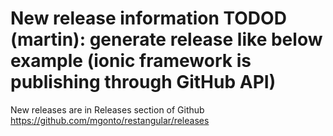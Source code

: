 # New release information TODOD (martin): generate release like below example (ionic framework is publishing through GitHub API)
New releases are in Releases section of Github
https://github.com/mgonto/restangular/releases
